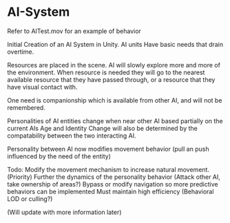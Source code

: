 # AI-System
Refer to AITest.mov for an example of behavior

Initial Creation of an AI System in Unity.
AI units Have basic needs that drain overtime.

Resources are placed in the scene.
AI will slowly explore more and more of the environment.
When resource is needed they will go to the nearest available resource that they have passed through,
or a resource that they have visual contact with.

One need is companionship which is available from other AI, and will not be remembered.

Personalities of AI entities change when near other AI based partially on the current AIs Age and Identity
Change will also be determined by the compatability between the two interacting AI.

Personality between AI now modifies movement behavior (pull an push influenced by the need of the entity)

Todo:
Modify the movement mechanism to increase natural movement. (Priority) 
Further the dynamics of the personality behavior (Attack other AI, take ownership of areas?)
Bypass or modify navigation so more predictive behaviors can be implemented 
Must maintain high efficiency (Behavioral LOD or culling?)

(Will update with more information later)

